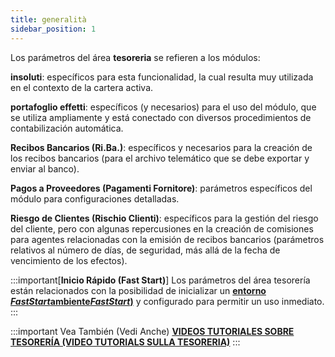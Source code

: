 ```yaml
---
title: generalità
sidebar_position: 1
---
```


Los parámetros del área **tesoreria** se refieren a los módulos:

**insoluti**: específicos para esta funcionalidad, la cual resulta muy utilizada en el contexto de la cartera activa.

**portafoglio effetti**: específicos (y necesarios) para el uso del módulo, que se utiliza ampliamente y está conectado con diversos procedimientos de contabilización automática.

**Recibos Bancarios (Ri.Ba.)**: específicos y necesarios para la creación de los recibos bancarios (para el archivo telemático que se debe exportar y enviar al banco).

**Pagos a Proveedores (Pagamenti Fornitore)**: parámetros específicos del módulo para configuraciones detalladas.

**Riesgo de Clientes (Rischio Clienti)**: específicos para la gestión del riesgo del cliente, pero con algunas repercusiones en la creación de comisiones para agentes relacionadas con la emisión de recibos bancarios (parámetros relativos al número de días, de seguridad, más allá de la fecha de vencimiento de los efectos).

:::important[**Inicio Rápido (Fast Start)**]
Los parámetros del área tesorería están relacionados con la posibilidad de inicializar un [**entorno *FastStart*ambiente*FastStart*)**](/docs/guide/fast-start) y configurado para permitir un uso inmediato.
:::

:::important Vea También (Vedi Anche)
[**VIDEOS TUTORIALES SOBRE TESORERÍA (VIDEO TUTORIALS SULLA TESORERIA)**](/docs/video/treasury/video)
:::